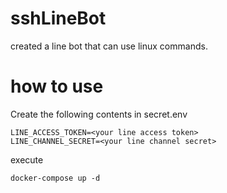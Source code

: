 # sshLineBot

created a line bot that can use linux commands.

# how to use

Create the following contents in secret.env
```
LINE_ACCESS_TOKEN=<your line access token>
LINE_CHANNEL_SECRET=<your line channel secret>
```

execute
```
docker-compose up -d
```
